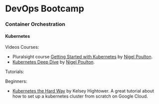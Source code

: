 # DevOps Bootcamp

### Container Orchestration

#### Kubernetes

Videos Courses:
- Pluralsight course [Getting Started with Kubernetes](https://www.pluralsight.com/courses/getting-started-kubernetes) by [Nigel Poulton](https://twitter.com/nigelpoulton).
- [Kubernetes Deep Dive](https://acloudguru.com/course/kubernetes-deep-dive) by [Nigel Poulton](https://nigelpoulton.com).

Tutorials:

Beginners:
- [Kubernetes the Hard Way](https://github.com/kelseyhightower/kubernetes-the-hard-way) by Kelsey Hightower. A great tutorial about how to set up a kubernetes cluster from scratch on Google Cloud.
